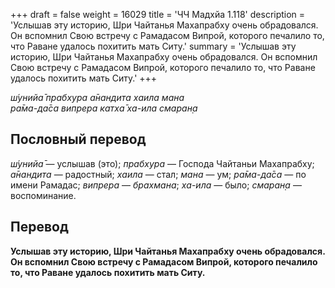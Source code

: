 +++
draft = false
weight = 16029
title = 'ЧЧ Мадхйа 1.118'
description = 'Услышав эту историю, Шри Чайтанья Махапрабху очень обрадовался. Он вспомнил Свою встречу с Рамадасом Випрой, которого печалило то, что Раване удалось похитить мать Ситу.'
summary = 'Услышав эту историю, Шри Чайтанья Махапрабху очень обрадовался. Он вспомнил Свою встречу с Рамадасом Випрой, которого печалило то, что Раване удалось похитить мать Ситу.'
+++

_ш́унийа̄ прабхура а̄нандита хаила мана  
ра̄ма-да̄са випрера катха̄ ха-ила смаран̣а_

## Пословный перевод

_ш́унийа̄_ — услышав (это); _прабхура_ — Господа Чайтаньи Махапрабху; _а̄нандита_ — радостный; _хаила_ — стал; _мана_ — ум; _ра̄ма_\-_да̄са_ — по имени Рамадас; _випрера_ — _брахмана_; _ха_\-_ила_ — было; _смаран̣а_ — воспоминание.

## Перевод

**Услышав эту историю, Шри Чайтанья Махапрабху очень обрадовался. Он вспомнил Свою встречу с Рамадасом Випрой, которого печалило то, что Раване удалось похитить мать Ситу.**
